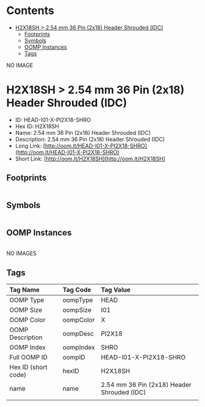 



Contents
========

* [H2X18SH > 2.54 mm 36 Pin (2x18) Header Shrouded (IDC)](#h2x18sh--254-mm-36-pin-2x18-header-shrouded-idc)
	* [Footprints](#footprints)
	* [Symbols](#symbols)
	* [OOMP Instances](#oomp-instances)
	* [Tags](#tags)
  
NO IMAGE  
# H2X18SH > 2.54 mm 36 Pin (2x18) Header Shrouded (IDC)

- ID: HEAD-I01-X-PI2X18-SHRO
- Hex ID: H2X18SH
- Name: 2.54 mm 36 Pin (2x18) Header Shrouded (IDC)
- Description: 2.54 mm 36 Pin (2x18) Header Shrouded (IDC)
- Long Link: [http://oom.lt/HEAD-I01-X-PI2X18-SHRO](http://oom.lt/HEAD-I01-X-PI2X18-SHRO)
- Short Link: [http://oom.lt/H2X18SH](http://oom.lt/H2X18SH)

## Footprints
  

|||||
| :--- | :--- | :--- | :--- |

## Symbols
  

|||||
| :--- | :--- | :--- | :--- |

## OOMP Instances
  

|||||
| :--- | :--- | :--- | :--- |
  
NO IMAGES  
## Tags
  

|Tag Name|Tag Code|Tag Value|
| :--- | :--- | :--- |
|OOMP Type|oompType|HEAD|
|OOMP Size|oompSize|I01|
|OOMP Color|oompColor|X|
|OOMP Description|oompDesc|PI2X18|
|OOMP Index|oompIndex|SHRO|
|Full OOMP ID|oompID|HEAD-I01-X-PI2X18-SHRO|
|Hex ID (short code)|hexID|H2X18SH|
|name|name|2.54 mm 36 Pin (2x18) Header Shrouded (IDC)|
||||
